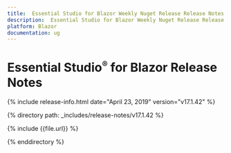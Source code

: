 ```yaml
---
title:  Essential Studio for Blazor Weekly Nuget Release Release Notes  
description:  Essential Studio for Blazor Weekly Nuget Release Release Notes  
platform: Blazor
documentation: ug
---
```


# Essential Studio<sup style="font-size:70%">&reg;</sup> for Blazor  Release Notes  

{% include release-info.html date="April 23, 2019"  version="v17.1.42" %} 

{% directory path: _includes/release-notes/v17.1.42 %}

{% include {{file.url}} %}

{% enddirectory %}

